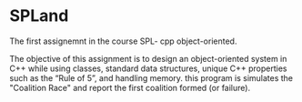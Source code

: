 # SPLand
The first assignemnt in the course SPL- cpp object-oriented.

The objective of this assignment is to design an object-oriented system
in C++ while using classes, standard data structures, unique
C++ properties such as the “Rule of 5”, and handling memory.
this program is simulates the "Coalition Race" and report
the first coalition formed (or failure).
